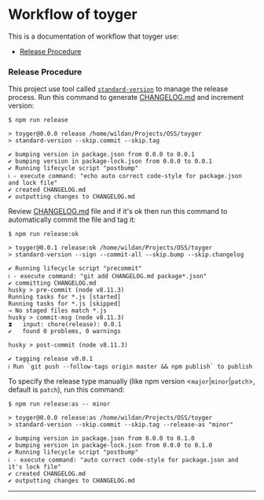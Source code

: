 # Workflow of toyger

This is a documentation of workflow that toyger use:

- [Release Procedure](#release)

### <a name="release"></a> Release Procedure

This project use tool called [`standard-version`][] to manage the release process. Run this command to generate [CHANGELOG.md][] and increment version:

```console
$ npm run release

> toyger@0.0.0 release /home/wildan/Projects/OSS/toyger
> standard-version --skip.commit --skip.tag

✔ bumping version in package.json from 0.0.0 to 0.0.1
✔ bumping version in package-lock.json from 0.0.0 to 0.0.1
✔ Running lifecycle script "postbump"
ℹ - execute command: "echo auto correct code-style for package.json and lock file"
✔ created CHANGELOG.md
✔ outputting changes to CHANGELOG.md
```

Review [CHANGELOG.md](./CHANGELOG.md) file and if it's ok then run this command to automatically commit the file and tag it:

```console
$ npm run release:ok

> toyger@0.0.1 release:ok /home/wildan/Projects/OSS/toyger
> standard-version --sign --commit-all --skip.bump --skip.changelog

✔ Running lifecycle script "precommit"
ℹ - execute command: "git add CHANGELOG.md package*.json"
✔ committing CHANGELOG.md
husky > pre-commit (node v8.11.3)
Running tasks for *.js [started]
Running tasks for *.js [skipped]
→ No staged files match *.js
husky > commit-msg (node v8.11.3)
⧗   input: chore(release): 0.0.1
✔   found 0 problems, 0 warnings

husky > post-commit (node v8.11.3)

✔ tagging release v0.0.1
ℹ Run `git push --follow-tags origin master && npm publish` to publish
```

To specify the release type manually (like npm version <`major`|`minor`|`patch`>, default is `patch`), run this command:

```console
$ npm run release:as -- minor

> toyger@0.0.0 release:as /home/wildan/Projects/OSS/toyger
> standard-version --skip.commit --skip.tag --release-as "minor"

✔ bumping version in package.json from 0.0.0 to 0.1.0
✔ bumping version in package-lock.json from 0.0.0 to 0.1.0
✔ Running lifecycle script "postbump"
ℹ - execute command: "auto correct code-style for package.json and it's lock file"
✔ created CHANGELOG.md
✔ outputting changes to CHANGELOG.md
```

---

[changelog.md]: ./CHANGELOG.md
[`standard-version`]: https://github.com/conventional-changelog/standard-version
